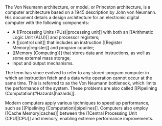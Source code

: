 The Von Neumann architecture, or model, or Princeton architecture, is a computer architecture based on a 1945 description by John von Neumann. His document details a design architecture for an electronic digital computer with the following components:

- A [[Processing Units (PUs)|processing unit]] with both an [[Arithmetic Logic Unit (ALU)]] and processor registers;
- A [[control unit]] that includes an instruction [[Register Memory|register]] and program counter;
- [[Memory (Computing)]] that stores data and instructions, as well as some external mass storage;
- Input and output mechanisms.

The term has since evolved to refer to any stored-program computer in which an instruction fetch and a data write operation cannot occur at the same time. This is referred to as the Von Neumann bottleneck, which limits the performance of the system. These problems are also called [[Pipelining (Computation)#Hazards|hazards]].

Modern computers apply various techniques to speed up performance, such as [[Pipelining (Computation)|pipelines]]. Computers also employ [[Cache Memory|caches]] between the [[Central Processing Unit (CPU)|CPU]] and memory, enabling extreme performance improvements.